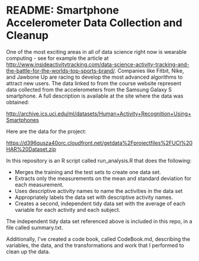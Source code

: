 README: Smartphone Accelerometer Data Collection and Cleanup
============================================================

One of the most exciting areas in all of data science right now is wearable computing - see for example the article at http://www.insideactivitytracking.com/data-science-activity-tracking-and-the-battle-for-the-worlds-top-sports-brand/. Companies like Fitbit, Nike, and Jawbone Up are racing to develop the most advanced algorithms to attract new users. The data linked to from the course website represent data collected from the accelerometers from the Samsung Galaxy S smartphone. A full description is available at the site where the data was obtained:

http://archive.ics.uci.edu/ml/datasets/Human+Activity+Recognition+Using+Smartphones


Here are the data for the project:

https://d396qusza40orc.cloudfront.net/getdata%2Fprojectfiles%2FUCI%20HAR%20Dataset.zip



In this repository is an R script called run_analysis.R that does the following:

*    Merges the training and the test sets to create one data set.
*    Extracts only the measurements on the mean and standard deviation for each measurement. 
*    Uses descriptive activity names to name the activities in the data set
*    Appropriately labels the data set with descriptive activity names. 
*    Creates a second, independent tidy data set with the average of each variable for each activity and each subject. 

The independent tidy data set referenced above is included in this repo, in a file called summary.txt. 

Additionally, I've created a code book, called CodeBook.md, describing the variables, the data, and the transformations and work that I performed to clean up the data.

